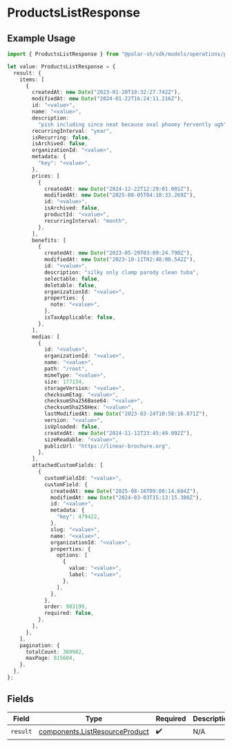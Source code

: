 # ProductsListResponse

## Example Usage

```typescript
import { ProductsListResponse } from "@polar-sh/sdk/models/operations/productslist.js";

let value: ProductsListResponse = {
  result: {
    items: [
      {
        createdAt: new Date("2023-01-20T19:32:27.742Z"),
        modifiedAt: new Date("2024-01-22T16:24:11.216Z"),
        id: "<value>",
        name: "<value>",
        description:
          "pish including since neat because oval phooey fervently ugh",
        recurringInterval: "year",
        isRecurring: false,
        isArchived: false,
        organizationId: "<value>",
        metadata: {
          "key": "<value>",
        },
        prices: [
          {
            createdAt: new Date("2024-12-22T12:29:01.001Z"),
            modifiedAt: new Date("2025-08-05T04:18:33.269Z"),
            id: "<value>",
            isArchived: false,
            productId: "<value>",
            recurringInterval: "month",
          },
        ],
        benefits: [
          {
            createdAt: new Date("2023-05-29T03:09:24.790Z"),
            modifiedAt: new Date("2023-10-11T02:48:00.542Z"),
            id: "<value>",
            description: "silky only clamp parody clean tuba",
            selectable: false,
            deletable: false,
            organizationId: "<value>",
            properties: {
              note: "<value>",
            },
            isTaxApplicable: false,
          },
        ],
        medias: [
          {
            id: "<value>",
            organizationId: "<value>",
            name: "<value>",
            path: "/root",
            mimeType: "<value>",
            size: 177134,
            storageVersion: "<value>",
            checksumEtag: "<value>",
            checksumSha256Base64: "<value>",
            checksumSha256Hex: "<value>",
            lastModifiedAt: new Date("2023-03-24T10:58:16.071Z"),
            version: "<value>",
            isUploaded: false,
            createdAt: new Date("2024-11-12T23:45:49.092Z"),
            sizeReadable: "<value>",
            publicUrl: "https://linear-brochure.org",
          },
        ],
        attachedCustomFields: [
          {
            customFieldId: "<value>",
            customField: {
              createdAt: new Date("2025-08-16T09:00:14.604Z"),
              modifiedAt: new Date("2024-03-03T15:13:15.380Z"),
              id: "<value>",
              metadata: {
                "key": 479422,
              },
              slug: "<value>",
              name: "<value>",
              organizationId: "<value>",
              properties: {
                options: [
                  {
                    value: "<value>",
                    label: "<value>",
                  },
                ],
              },
            },
            order: 983199,
            required: false,
          },
        ],
      },
    ],
    pagination: {
      totalCount: 389982,
      maxPage: 815604,
    },
  },
};
```

## Fields

| Field                                                                            | Type                                                                             | Required                                                                         | Description                                                                      |
| -------------------------------------------------------------------------------- | -------------------------------------------------------------------------------- | -------------------------------------------------------------------------------- | -------------------------------------------------------------------------------- |
| `result`                                                                         | [components.ListResourceProduct](../../models/components/listresourceproduct.md) | :heavy_check_mark:                                                               | N/A                                                                              |